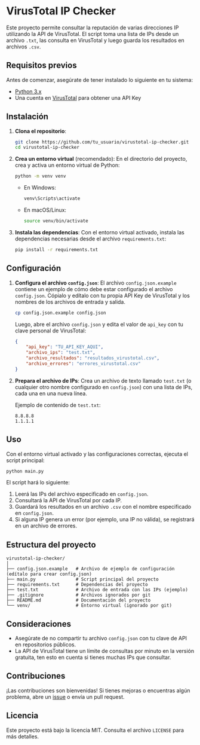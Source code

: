 # VirusTotal IP Checker

Este proyecto permite consultar la reputación de varias direcciones IP utilizando la API de VirusTotal. El script toma una lista de IPs desde un archivo `.txt`, las consulta en VirusTotal y luego guarda los resultados en archivos `.csv`.

## Requisitos previos

Antes de comenzar, asegúrate de tener instalado lo siguiente en tu sistema:

- [Python 3.x](https://www.python.org/downloads/)
- Una cuenta en [VirusTotal](https://www.virustotal.com/) para obtener una API Key

## Instalación

1. **Clona el repositorio**:
   ```bash
   git clone https://github.com/tu_usuario/virustotal-ip-checker.git
   cd virustotal-ip-checker
   ```

2. **Crea un entorno virtual** (recomendado):
   En el directorio del proyecto, crea y activa un entorno virtual de Python:
   ```bash
   python -m venv venv
   ```

   - En Windows:
     ```bash
     venv\Scripts\activate
     ```

   - En macOS/Linux:
     ```bash
     source venv/bin/activate
     ```

3. **Instala las dependencias**:
   Con el entorno virtual activado, instala las dependencias necesarias desde el archivo `requirements.txt`:
   ```bash
   pip install -r requirements.txt
   ```

## Configuración

1. **Configura el archivo `config.json`**:
   El archivo `config.json.example` contiene un ejemplo de cómo debe estar configurado el archivo `config.json`. Cópialo y edítalo con tu propia API Key de VirusTotal y los nombres de los archivos de entrada y salida.

   ```bash
   cp config.json.example config.json
   ```

   Luego, abre el archivo `config.json` y edita el valor de `api_key` con tu clave personal de VirusTotal:

   ```json
   {
       "api_key": "TU_API_KEY_AQUI",
       "archivo_ips": "test.txt",
       "archivo_resultados": "resultados_virustotal.csv",
       "archivo_errores": "errores_virustotal.csv"
   }
   ```

2. **Prepara el archivo de IPs**:
   Crea un archivo de texto llamado `test.txt` (o cualquier otro nombre configurado en `config.json`) con una lista de IPs, cada una en una nueva línea.

   Ejemplo de contenido de `test.txt`:
   ```
   8.8.8.8
   1.1.1.1
   ```

## Uso

Con el entorno virtual activado y las configuraciones correctas, ejecuta el script principal:

```bash
python main.py
```

El script hará lo siguiente:

1. Leerá las IPs del archivo especificado en `config.json`.
2. Consultará la API de VirusTotal por cada IP.
3. Guardará los resultados en un archivo `.csv` con el nombre especificado en `config.json`.
4. Si alguna IP genera un error (por ejemplo, una IP no válida), se registrará en un archivo de errores.

## Estructura del proyecto

```
virustotal-ip-checker/
│
├── config.json.example   # Archivo de ejemplo de configuración (edítalo para crear config.json)
├── main.py               # Script principal del proyecto
├── requirements.txt      # Dependencias del proyecto
├── test.txt              # Archivo de entrada con las IPs (ejemplo)
├── .gitignore            # Archivos ignorados por git
├── README.md             # Documentación del proyecto
└── venv/                 # Entorno virtual (ignorado por git)
```

## Consideraciones

- Asegúrate de no compartir tu archivo `config.json` con tu clave de API en repositorios públicos.
- La API de VirusTotal tiene un límite de consultas por minuto en la versión gratuita, ten esto en cuenta si tienes muchas IPs que consultar.

## Contribuciones

¡Las contribuciones son bienvenidas! Si tienes mejoras o encuentras algún problema, abre un [issue](https://github.com/tu_usuario/virustotal-ip-checker/issues) o envía un pull request.

## Licencia

Este proyecto está bajo la licencia MIT. Consulta el archivo `LICENSE` para más detalles.